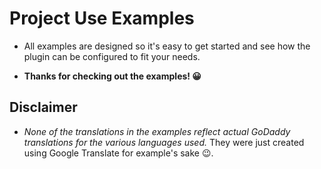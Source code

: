 # Project Use Examples

- All examples are designed so it's easy to get started and see how the plugin can be configured to fit your needs.

- **Thanks for checking out the examples! 😀**

## Disclaimer

- *None of the translations in the examples reflect actual GoDaddy translations for the various languages used.* They were just created using Google Translate for example's sake 😉.